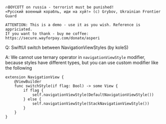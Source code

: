 ```
🔥BOYCOTT on russia - terrorist must be punished!
«Русский военный корабль, иди на хуй!» (c) Grybov, Ukrainian Frontier Guard

ATTENTION: This is a demo - use it as you wish. Reference is appriciated.
If you want to thank - buy me coffee: https://secure.wayforpay.com/donate/asperi
```

Q: SwiftUI switch between NavigationViewStyles (by koleS)

A: We cannot use ternary operator in `navigationViewStyle` modifier, because styles have different types, but you can use custom modifier like the following

```
extension NavigationView {
	@ViewBuilder
	func switchStyle(if flag: Bool) -> some View {
		if flag {
			self.navigationViewStyle(DefaultNavigationViewStyle())
		} else {
			self.navigationViewStyle(StackNavigationViewStyle())
		}
	}
}
```
